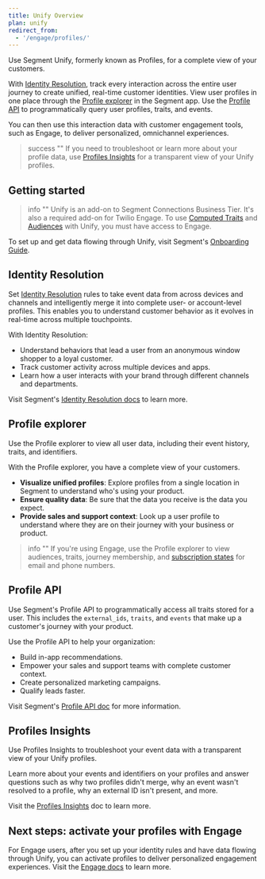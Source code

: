 ```yaml
---
title: Unify Overview
plan: unify
redirect_from:
  - '/engage/profiles/'
---
```


Use Segment Unify, formerly known as Profiles, for a complete view of your customers.

With [Identity Resolution](#identity-resolution), track every interaction across the entire user journey to create unified, real-time customer identities. View user profiles in one place through the [Profile explorer](#profile-explorer) in the Segment app. Use the [Profile API](#profile-api) to programmatically query user profiles, traits, and events. 

You can then use this interaction data with customer engagement tools, such as Engage, to deliver personalized, omnichannel experiences.

> success ""
> If you need to troubleshoot or learn more about your profile data, use [Profiles Insights](/docs/unify/insights/) for a transparent view of your Unify profiles. 


## Getting started

> info ""
> Unify is an add-on to Segment Connections Business Tier. It's also a required add-on for Twilio Engage.
> To use [Computed Traits](/docs/engage/audiences/computed-traits/) and [Audiences](/docs/engage/audiences/) with Unify, you must have access to Engage.

To set up and get data flowing through Unify, visit Segment's [Onboarding Guide](/docs/unify/quickstart).

## Identity Resolution

Set [Identity Resolution](/docs/unify/identity-resolution/identity-resolution-settings/#identity-resolution-rules) rules to take event data from across devices and channels and intelligently merge it into complete user- or account-level profiles. This enables you to understand customer behavior as it evolves in real-time across multiple touchpoints.

With Identity Resolution:

- Understand behaviors that lead a user from an anonymous window shopper to a loyal customer.
- Track customer activity across multiple devices and apps.
- Learn how a user interacts with your brand through different channels and departments.

Visit Segment's [Identity Resolution docs](/docs/unify/identity-resolution/) to learn more.

## Profile explorer

Use the Profile explorer to view all user data, including their event history, traits, and identifiers.

With the Profile explorer, you have a complete view of your customers.

- **Visualize unified profiles**: Explore profiles from a single location in Segment to understand who's using your product.
- **Ensure quality data**: Be sure that the data you receive is the data you expect.
- **Provide sales and support context**: Look up a user profile to understand where they are on their journey with your business or product.

> info ""
> If you're using Engage, use the Profile explorer to view audiences, traits, journey membership, and [subscription states](/docs/engage/user-subscriptions/) for email and phone numbers.

## Profile API

Use Segment's Profile API to programmatically access all traits stored for a user. This includes the `external_ids`, `traits`, and `events` that make up a customer's journey with your product.

Use the Profile API to help your organization:

- Build in-app recommendations.
- Empower your sales and support teams with complete customer context.
- Create personalized marketing campaigns.
- Qualify leads faster.

Visit Segment's [Profile API doc](/docs/unify/profile-api/) for more information.

## Profiles Insights

Use Profiles Insights to troubleshoot your event data with a transparent view of your Unify profiles. 

Learn more about your events and identifiers on your profiles and answer questions such as why two profiles didn't merge, why an event wasn't resolved to a profile, why an external ID isn't present, and more.

Visit the [Profiles Insights](/docs/unify/insights/) doc to learn more. 

## Next steps: activate your profiles with Engage

For Engage users, after you set up your identity rules and have data flowing through Unify, you can activate profiles to deliver personalized engagement experiences. Visit the [Engage docs](/docs/engage/) to learn more.
